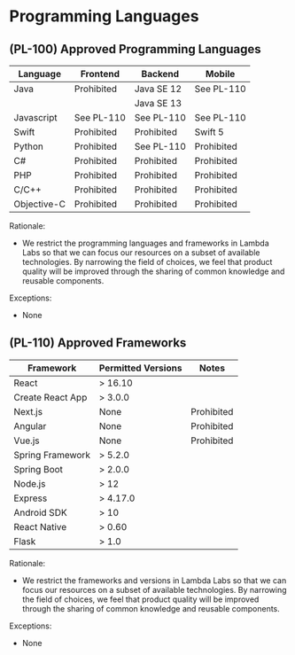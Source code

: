 # Programming Languages

## (PL-100) Approved Programming Languages

Language     | Frontend      | Backend      | Mobile
------------ | ------------- | ------------ | ------------
Java         | Prohibited    | Java SE 12   | See PL-110
             |               | Java SE 13   |
Javascript   | See PL-110    | See PL-110   | See PL-110
Swift        | Prohibited    | Prohibited   | Swift 5
Python       | Prohibited    | See PL-110   | Prohibited
C#           | Prohibited    | Prohibited   | Prohibited
PHP          | Prohibited    | Prohibited   | Prohibited
C/C++        | Prohibited    | Prohibited   | Prohibited
Objective-C  | Prohibited    | Prohibited   | Prohibited

Rationale:

- We restrict the programming languages and frameworks in Lambda Labs so that
  we can focus our resources on a subset of available technologies. By
  narrowing the field of choices, we feel that product quality will be improved
  through the sharing of common knowledge and reusable components.

Exceptions:

- None

## (PL-110) Approved Frameworks

Framework        | Permitted Versions | Notes
---------------- | ------------------ | ------------
React            | > 16.10            |
Create React App | > 3.0.0            |
Next.js          | None               | Prohibited
Angular          | None               | Prohibited
Vue.js           | None               | Prohibited
Spring Framework | > 5.2.0            |
Spring Boot      | > 2.0.0            |
Node.js          | > 12               |
Express          | > 4.17.0           |
Android SDK      | > 10               |
React Native     | > 0.60             |
Flask            | > 1.0              |

Rationale:

- We restrict the frameworks and versions in Lambda Labs so that we can focus our
  resources on a subset of available technologies. By narrowing the field of
  choices, we feel that product quality will be improved through the sharing of
  common knowledge and reusable components.

Exceptions:

- None
